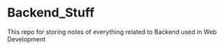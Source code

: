 # Backend_Stuff
This repo for storing notes of everything related to Backend used in Web Development
